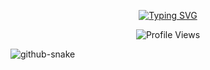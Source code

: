 <p align="center">
  <a href="https://github.com/illmalicsi">
    </a>
</p>

<p align="center">
  <a href="https://github.com/DenverCoder1/readme-typing-svg">
  <a href="https://git.io/typing-svg"><img src="https://readme-typing-svg.demolab.com?font=Fira+Code&weight=500&size=19&pause=1000&color=07F766&center=true&vCenter=true&width=900&lines=Ateneo+de+Davao+University;Cybersecurity+Enthusiast;CSSEC+Source+Code;Ateneo+Circle+of+Computer+Enthusiast+for+Study+and+Success+(ACCESS);Ateneo+de+Davao+Mathematics+Society+(AdDAMS)" alt="Typing SVG" /></a>
</p>

<p align="center">
  <img src="https://komarev.com/ghpvc/?username=yyerf&color=green&style=for-the-badge" alt="Profile Views" />
</p>

<picture>
  <source media="(prefers-color-scheme: dark)" srcset="https://raw.githubusercontent.com/tobiasmeyhoefer/tobiasmeyhoefer/output/github-snake-dark.svg" />
  <source media="(prefers-color-scheme: light)" srcset="https://raw.githubusercontent.com/tobiasmeyhoefer/tobiasmeyhoefer/output/github-snake.svg" />
  <img alt="github-snake" src="https://raw.githubusercontent.com/tobiasmeyhoefer/tobiasmeyhoefer/output/github-snake.svg" />
</picture>
